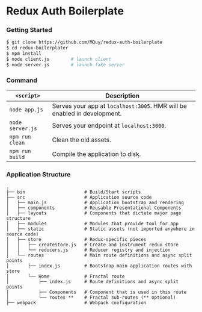 # Redux Auth Boilerplate

### Getting Started

```bash
$ git clone https://github.com/MQuy/redux-auth-boilerplate
$ cd redux-boilerplater
$ npm install
$ node client.js        # launch client
$ node server.js        # launch fake server
```

### Command

| `<script>` | Description |
| ------------------ | ----------- |
| `node app.js` | Serves your app at `localhost:3005`. HMR will be enabled in development. |
| `node server.js` | Serves your endpoint at `localhost:3000`. |
| `npm run clean` | Clean the old assets. |
| `npm run build` | Compile the application to disk. |

### Application Structure

```
.
├── bin                      # Build/Start scripts
├── src                      # Application source code
│   ├── main.js              # Application bootstrap and rendering
│   ├── components           # Reusable Presentational Components
│   ├── layouts              # Components that dictate major page structure
│   ├── modules              # Modules that provide tool for app
│   ├── static               # Static assets (not imported anywhere in source code)
│   ├── store                # Redux-specific pieces
│   │   ├── createStore.js   # Create and instrument redux store
│   │   └── reducers.js      # Reducer registry and injection
│   └── routes               # Main route definitions and async split points
│       ├── index.js         # Bootstrap main application routes with store
│       └── Home             # Fractal route
│           ├── index.js     # Route definitions and async split points
│           ├── Components   # Component that is used in this route
│           └── routes **    # Fractal sub-routes (** optional)
├── webpack                  # Webpack configuration
```
